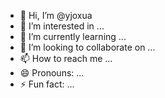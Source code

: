 - 👋 Hi, I’m @yjoxua
- 👀 I’m interested in ...
- 🌱 I’m currently learning ...
- 💞️ I’m looking to collaborate on ...
- 📫 How to reach me ...
- 😄 Pronouns: ...
- ⚡ Fun fact: ...

<!---
yjoxua/yjoxua is a ✨ special ✨ repository because its `README.md` (this file) appears on your GitHub profile.
You can click the Preview link to take a look at your changes.
--->
